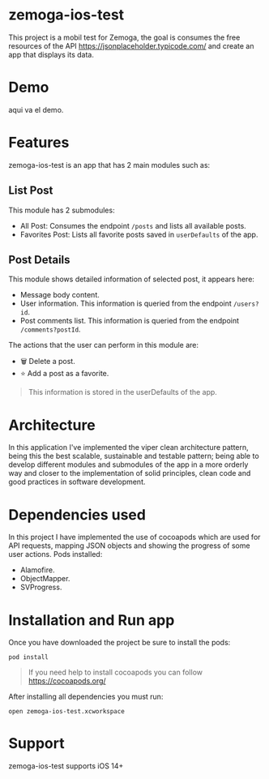 # zemoga-ios-test
This project is a mobil test for Zemoga, the goal is consumes the free resources of the API https://jsonplaceholder.typicode.com/ and create an app that displays its data.

# Demo
aqui va el demo.

# Features
zemoga-ios-test is an app that has 2 main modules such as:

## List Post
This module has 2 submodules:
- All Post: Consumes the endpoint ```/posts``` and lists all available posts.
- Favorites Post: Lists all favorite posts saved in ```userDefaults``` of the app.

## Post Details
This module shows detailed information of selected post, it appears here:
- Message body content.
- User information. This information is queried from the endpoint ```/users?id```.
- Post comments list. This information is queried from the endpoint ```/comments?postId```.

The actions that the user can perform in this module are:
- 🗑 Delete a post.
- ⭐ Add a post as a favorite.
> This information is stored in the userDefaults of the app.

# Architecture
In this application I've implemented the viper clean architecture pattern, being this the best scalable, sustainable and testable pattern; being able to develop different modules and submodules of the app in a more orderly way and closer to the implementation of solid principles, clean code and good practices in software development.

# Dependencies used
In this project I have implemented the use of cocoapods which are used for API requests, mapping JSON objects and showing the progress of some user actions. Pods installed:
- Alamofire.
- ObjectMapper.
- SVProgress.

# Installation and Run app
Once you have downloaded the project be sure to install the pods:
```
pod install
```

> If you need help to install cocoapods you can follow https://cocoapods.org/

After installing all dependencies you must run:
```
open zemoga-ios-test.xcworkspace
```

# Support
zemoga-ios-test supports iOS 14+
